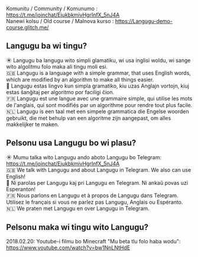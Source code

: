Komunitu / Community / Komunumo : https://t.me/joinchat/EjukbkmivHgrInfX_5nJ4A  
Nanewi kolsu / Old course / Malnova kurso : https://Langugu-demo-course.glitch.me/  


## Langugu ba wi tingu?

:sunny: Langugu ba langugu wito simpli glamatiku, wi usa inglisi woldu, wi sange wito algolitmu folo maka ali tingu moli esi.  
:gb: Langugu is a language with a simple grammar, that uses English words, which are modified by an algorithm to make all things easier.  
:green_heart: Langugu estas lingvo kun simpla gramatiko, kiu uzas Anglajn vortojn, kiuj estas ŝanĝitaj per algoritmo por faciligi ĉion.  
:fr: Langugu est une langue avec une grammaire simple, qui utilise les mots de l'anglais, qui sont modifiés par un algorithme pour rendre tout plus facile.  
🇳🇱 Langugu is een taal met een simpele grammatica die Engelse woorden gebruikt, die met behulp van een algoritme zijn aangepast, om alles makkelijker te maken.  

## Pelsonu usa Langugu bo wi plasu?

:sunny: Mumu talka wito Langugu ando aboto Langugu bo Telegram: https://t.me/joinchat/EjukbkmivHgrInfX_5nJ4A  
:gb: We talk with Langugu and about Langugu in Telegram. We also can use English!  
:green_heart: Ni parolas per Langugu kaj pri Langugu en Telegram. Ni ankaŭ povas uzi Esperanton!  
:fr: Nous parlons en Langugu et à propos de Langugu dans Telegram. Utilisez le français si vous ne parlez pas Langugu, Anglais ou Espéranto.  
🇳🇱 We praten met Langugu en over Langugu in Telegram.  

## Pelsonu maka wi tingu wito Langugu?

2018.02.20: Youtube-i filmu bo Minecraft "Mu beta tlu folo haba wodu": https://www.youtube.com/watch?v=bw1NnLNtHdE

